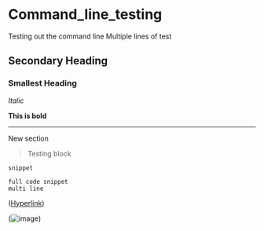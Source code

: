 # Command_line_testing
Testing out the command line
Multiple lines of test 
## Secondary Heading

### Smallest Heading

*Italic* 

**This is bold**

--- 
New section
> Testing block 
>
`snippet`

``` 
full code snippet
multi line 

```

([Hyperlink](<google.com>))

(![image](<![alt text](Untitled.jpeg)>))


